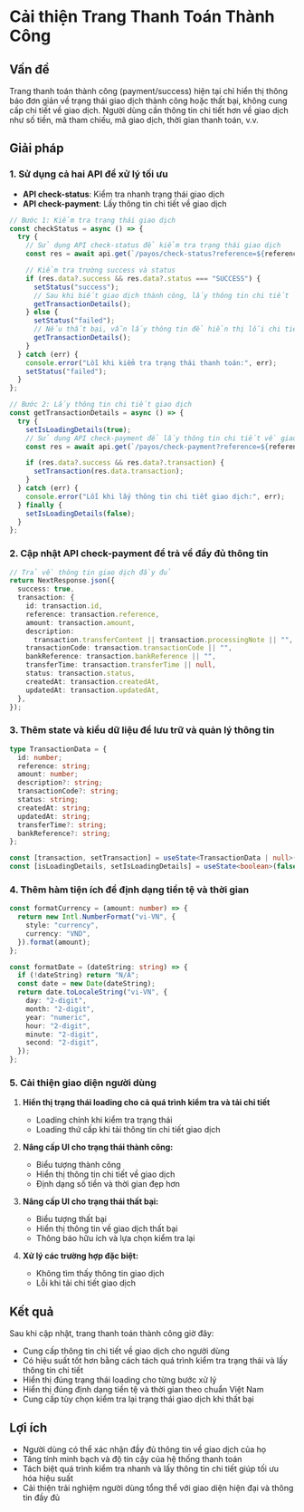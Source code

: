 # Cải thiện Trang Thanh Toán Thành Công

## Vấn đề

Trang thanh toán thành công (payment/success) hiện tại chỉ hiển thị thông báo đơn giản về trạng thái giao dịch thành công hoặc thất bại, không cung cấp chi tiết về giao dịch. Người dùng cần thông tin chi tiết hơn về giao dịch như số tiền, mã tham chiếu, mã giao dịch, thời gian thanh toán, v.v.

## Giải pháp

### 1. Sử dụng cả hai API để xử lý tối ưu

- **API check-status**: Kiểm tra nhanh trạng thái giao dịch
- **API check-payment**: Lấy thông tin chi tiết về giao dịch

```typescript
// Bước 1: Kiểm tra trạng thái giao dịch
const checkStatus = async () => {
  try {
    // Sử dụng API check-status để kiểm tra trạng thái giao dịch
    const res = await api.get(`/payos/check-status?reference=${reference}`);

    // Kiểm tra trường success và status
    if (res.data?.success && res.data?.status === "SUCCESS") {
      setStatus("success");
      // Sau khi biết giao dịch thành công, lấy thông tin chi tiết
      getTransactionDetails();
    } else {
      setStatus("failed");
      // Nếu thất bại, vẫn lấy thông tin để hiển thị lỗi chi tiết
      getTransactionDetails();
    }
  } catch (err) {
    console.error("Lỗi khi kiểm tra trạng thái thanh toán:", err);
    setStatus("failed");
  }
};

// Bước 2: Lấy thông tin chi tiết giao dịch
const getTransactionDetails = async () => {
  try {
    setIsLoadingDetails(true);
    // Sử dụng API check-payment để lấy thông tin chi tiết về giao dịch
    const res = await api.get(`/payos/check-payment?reference=${reference}`);

    if (res.data?.success && res.data?.transaction) {
      setTransaction(res.data.transaction);
    }
  } catch (err) {
    console.error("Lỗi khi lấy thông tin chi tiết giao dịch:", err);
  } finally {
    setIsLoadingDetails(false);
  }
};
```

### 2. Cập nhật API check-payment để trả về đầy đủ thông tin

```typescript
// Trả về thông tin giao dịch đầy đủ
return NextResponse.json({
  success: true,
  transaction: {
    id: transaction.id,
    reference: transaction.reference,
    amount: transaction.amount,
    description:
      transaction.transferContent || transaction.processingNote || "",
    transactionCode: transaction.transactionCode || "",
    bankReference: transaction.bankReference || "",
    transferTime: transaction.transferTime || null,
    status: transaction.status,
    createdAt: transaction.createdAt,
    updatedAt: transaction.updatedAt,
  },
});
```

### 3. Thêm state và kiểu dữ liệu để lưu trữ và quản lý thông tin

```typescript
type TransactionData = {
  id: number;
  reference: string;
  amount: number;
  description?: string;
  transactionCode?: string;
  status: string;
  createdAt: string;
  updatedAt: string;
  transferTime?: string;
  bankReference?: string;
};

const [transaction, setTransaction] = useState<TransactionData | null>(null);
const [isLoadingDetails, setIsLoadingDetails] = useState<boolean>(false);
```

### 4. Thêm hàm tiện ích để định dạng tiền tệ và thời gian

```typescript
const formatCurrency = (amount: number) => {
  return new Intl.NumberFormat("vi-VN", {
    style: "currency",
    currency: "VND",
  }).format(amount);
};

const formatDate = (dateString: string) => {
  if (!dateString) return "N/A";
  const date = new Date(dateString);
  return date.toLocaleString("vi-VN", {
    day: "2-digit",
    month: "2-digit",
    year: "numeric",
    hour: "2-digit",
    minute: "2-digit",
    second: "2-digit",
  });
};
```

### 5. Cải thiện giao diện người dùng

1. **Hiển thị trạng thái loading cho cả quá trình kiểm tra và tải chi tiết**

   - Loading chính khi kiểm tra trạng thái
   - Loading thứ cấp khi tải thông tin chi tiết giao dịch

2. **Nâng cấp UI cho trạng thái thành công:**

   - Biểu tượng thành công
   - Hiển thị thông tin chi tiết về giao dịch
   - Định dạng số tiền và thời gian đẹp hơn

3. **Nâng cấp UI cho trạng thái thất bại:**

   - Biểu tượng thất bại
   - Hiển thị thông tin về giao dịch thất bại
   - Thông báo hữu ích và lựa chọn kiểm tra lại

4. **Xử lý các trường hợp đặc biệt:**
   - Không tìm thấy thông tin giao dịch
   - Lỗi khi tải chi tiết giao dịch

## Kết quả

Sau khi cập nhật, trang thanh toán thành công giờ đây:

- Cung cấp thông tin chi tiết về giao dịch cho người dùng
- Có hiệu suất tốt hơn bằng cách tách quá trình kiểm tra trạng thái và lấy thông tin chi tiết
- Hiển thị đúng trạng thái loading cho từng bước xử lý
- Hiển thị đúng định dạng tiền tệ và thời gian theo chuẩn Việt Nam
- Cung cấp tùy chọn kiểm tra lại trạng thái giao dịch khi thất bại

## Lợi ích

- Người dùng có thể xác nhận đầy đủ thông tin về giao dịch của họ
- Tăng tính minh bạch và độ tin cậy của hệ thống thanh toán
- Tách biệt quá trình kiểm tra nhanh và lấy thông tin chi tiết giúp tối ưu hóa hiệu suất
- Cải thiện trải nghiệm người dùng tổng thể với giao diện hiện đại và thông tin đầy đủ

